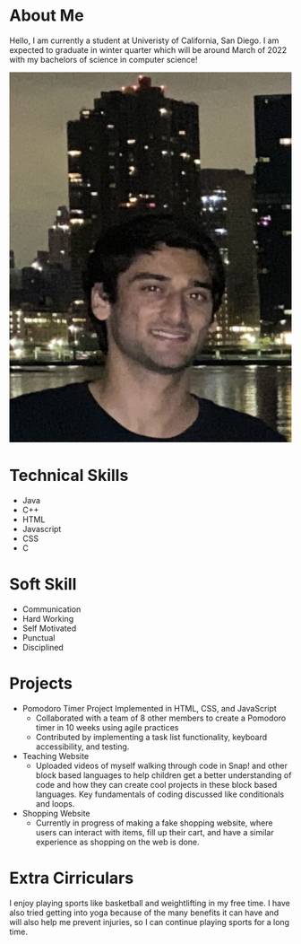 # About Me
Hello, I am currently a student at Univeristy of California, San Diego. I am expected to graduate in winter quarter which will be around March of 2022 with my bachelors of science in computer science!

![picture](picture.png)

# Technical Skills
- Java
- C++
- HTML
- Javascript
- CSS
- C

# Soft Skill
- Communication
- Hard Working
- Self Motivated
- Punctual
- Disciplined

# Projects
- Pomodoro Timer Project
Implemented in HTML, CSS, and JavaScript
  - Collaborated with a team of 8 other members to create a Pomodoro timer in 10 weeks using agile practices 
  - Contributed by implementing a task list functionality, keyboard accessibility, and testing.
- Teaching Website
  - Uploaded videos of myself walking through code in Snap! and other block based languages to help children get a better understanding of code and how they can create cool projects in these block based languages. Key fundamentals of coding discussed like conditionals and loops.
- Shopping Website
  - Currently in progress of making a fake shopping website, where users can interact with items, fill up their cart, and have a similar experience as shopping on the web is done. 

# Extra Cirriculars
I enjoy playing sports like basketball and weightlifting in my free time. I have also tried getting into yoga because of the many benefits it can have and will also help me prevent injuries, so I can continue playing sports for a long time. 














